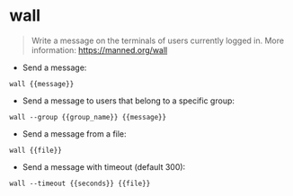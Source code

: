 # wall

> Write a message on the terminals of users currently logged in.
> More information: <https://manned.org/wall>

- Send a message:

`wall {{message}}`

- Send a message to users that belong to a specific group:

`wall --group {{group_name}} {{message}}`

- Send a message from a file:

`wall {{file}}`

- Send a message with timeout (default 300):

`wall --timeout {{seconds}} {{file}}`
